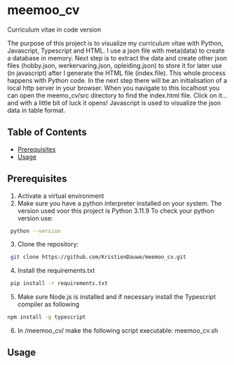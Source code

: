 # meemoo_cv
Curriculum vitae in code version

The purpose of this project is to visualize my curriculum vitae with Python, Javascript, Typescript and HTML.
I use a json file with meta(data) to create a database in memory. 
Next step is to extract the data and create other json files (hobby.json, werkervaring.json, opleiding.json) to store it for later use (in javascript) after I generate the HTML file (index.file).
This whole process happens with Python code. 
In the next step there will be an initialisation of a local http server in your browser.
When you navigate to this localhost you can open the meemo_cv/src directory to find the index.html file. 
Click on it... and with a little bit of luck it opens!
Javascript is used to visualize the json data in table format.

## Table of Contents
- [Prerequisites](#prerequisites)
- [Usage](#usage)

## Prerequisites
1. Activate a virtual environment
2. Make sure you have a python interpreter installed on your system. The version used voor this project is Python 3.11.9 To check your python version use:
```bash
 python --version
```
3. Clone the repository:
```bash
 git clone https://github.com/KristienDauwe/meemoo_cv.git
```
4. Install the requirements.txt
```bash
 pip install -r requirements.txt
```
5. Make sure Node.js is installed and if necessary install the Typescript compiler as following
```bash
npm install -g typescript
```
6. In /meemoo_cv/ make the following script executable: meemoo_cv.sh

## Usage


